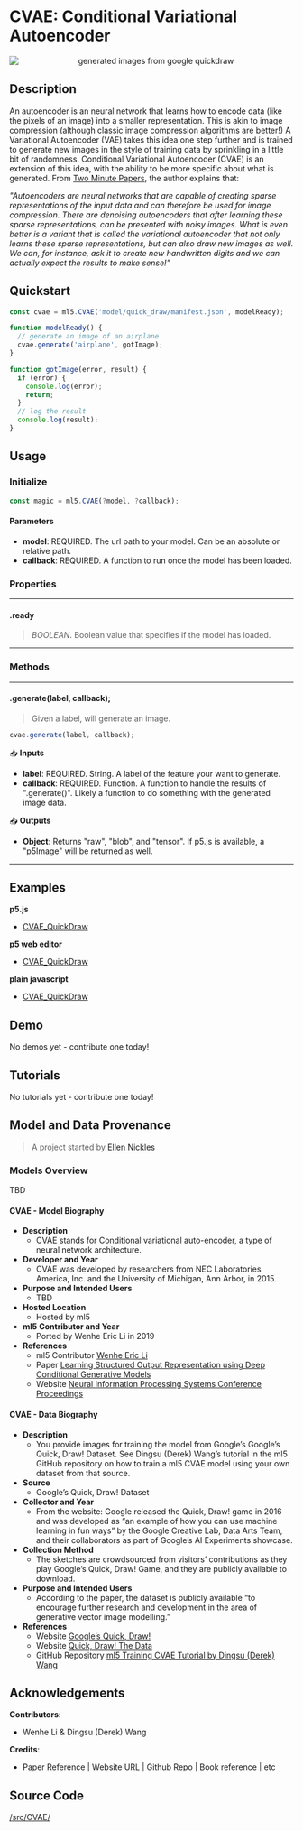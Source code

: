 # CVAE: Conditional Variational Autoencoder


<center>
    <img style="display:block; max-height:20rem" alt="generated images from google quickdraw" src="https://via.placeholder.com/150">
</center>


## Description

An autoencoder is an neural network that learns how to encode data (like the pixels of an image) into a smaller representation. This is akin to image compression (although classic image compression algorithms are better!) A Variational Autoencoder (VAE) takes this idea one step further and is trained to generate new images in the style of training data by sprinkling in a little bit of randomness. Conditional Variational Autoencoder (CVAE) is an extension of this idea, with the ability to be more specific about what is generated. From [Two Minute Papers](https://www.youtube.com/watch?v=Rdpbnd0pCiI), the author explains that: <br/>

*\"Autoencoders are neural networks that are capable of creating sparse representations of the input data and can therefore be used for image compression. There are denoising autoencoders that after learning these sparse representations, can be presented with noisy images. What is even better is a variant that is called the variational autoencoder that not only learns these sparse representations, but can also draw new images as well. We can, for instance, ask it to create new handwritten digits and we can actually expect the results to make sense!"*


## Quickstart

```js
const cvae = ml5.CVAE('model/quick_draw/manifest.json', modelReady);

function modelReady() {
  // generate an image of an airplane
  cvae.generate('airplane', gotImage);
}

function gotImage(error, result) {
  if (error) {
    console.log(error);
    return;
  }
  // log the result
  console.log(result);
}
```


## Usage

### Initialize

```js
const magic = ml5.CVAE(?model, ?callback);
```

#### Parameters
* **model**: REQUIRED. The url path to your model. Can be an absolute or relative path.
* **callback**: REQUIRED. A function to run once the model has been loaded.


### Properties

***
#### .ready
> *BOOLEAN*. Boolean value that specifies if the model has loaded.
***


### Methods


***
#### .generate(label, callback);
> Given a label, will generate an image.

```js
cvae.generate(label, callback);
```

📥 **Inputs**

* **label**: REQUIRED. String. A label of the feature your want to generate.
* **callback**: REQUIRED. Function. A function to handle the results of ".generate()". Likely a function to do something with the generated image data.

📤 **Outputs**

* **Object**: Returns "raw", "blob", and "tensor". If p5.js is available, a "p5Image" will be returned as well.

***






## Examples

**p5.js**
* [CVAE_QuickDraw](https://github.com/ml5js/ml5-library/tree/main/examples/p5js/CVAE/CVAE_QuickDraw)

**p5 web editor**
* [CVAE_QuickDraw](https://editor.p5js.org/ml5/sketches/CVAE_QuickDraw)

**plain javascript**
* [CVAE_QuickDraw](https://github.com/ml5js/ml5-library/tree/main/examples/javascript/CVAE/CVAE_QuickDraw)


## Demo

No demos yet - contribute one today!

## Tutorials

No tutorials yet - contribute one today!

## Model and Data Provenance
> A project started by [Ellen Nickles](https://ellennickles.site/)

### Models Overview

TBD

#### CVAE - Model Biography

- **Description**
  - CVAE stands for Conditional  variational auto-encoder, a type of neural network architecture.
- **Developer and Year**
  - CVAE was developed by researchers from NEC Laboratories America, Inc. and the University of Michigan, Ann Arbor, in 2015.
- **Purpose and Intended Users**
  - TBD
- **Hosted Location**
  - Hosted by ml5
- **ml5 Contributor and Year**
  - Ported by Wenhe Eric Li in 2019
- **References**
  - ml5 Contributor [Wenhe Eric Li](https://portfolio.steins.live/)
  - Paper [Learning Structured Output Representation using Deep Conditional Generative Models](https://pdfs.semanticscholar.org/3f25/e17eb717e5894e0404ea634451332f85d287.pdf)
  - Website [Neural Information Processing Systems Conference Proceedings](https://papers.nips.cc/paper/5775-learning-structured-output-representation-using-deep-conditional-generative-models')

#### CVAE - Data Biography

- **Description**
  - You provide images for training the model from Google’s Google’s Quick, Draw! Dataset. See Dingsu (Derek) Wang’s tutorial in the ml5 GitHub repository on how to train a ml5 CVAE model using your own dataset from that source. 
- **Source**
  - Google’s Quick, Draw! Dataset
- **Collector and Year**
  - From the website: Google released the Quick, Draw! game in 2016 and was developed as “an example of how you can use machine learning in fun ways” by the Google Creative Lab, Data Arts Team, and their collaborators as part of Google’s AI Experiments showcase.
- **Collection Method**
  - The sketches are crowdsourced from visitors’ contributions as they play Google’s Quick, Draw! Game, and they are publicly available to download.
- **Purpose and Intended Users**
  - According to the paper, the dataset is publicly available “to encourage further research and development in the area of generative vector image modelling.”
- **References**
  - Website [Google’s Quick, Draw!](https://quickdraw.withgoogle.com/#)
  - Website [Quick, Draw! The Data](https://quickdraw.withgoogle.com/data)
  - GitHub Repository [ml5 Training CVAE Tutorial by Dingsu (Derek) Wang](https://github.com/ml5js/training_CVAE)




## Acknowledgements

**Contributors**:
  * Wenhe Li & Dingsu (Derek) Wang

**Credits**:
  * Paper Reference | Website URL | Github Repo | Book reference | etc


## Source Code

[/src/CVAE/](https://github.com/ml5js/ml5-library/tree/main/src/CVAE)
